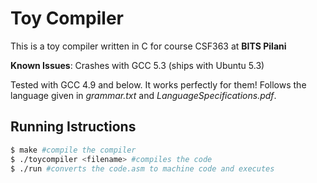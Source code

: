 # Toy Compiler

This is a toy compiler written in C for course CSF363 at **BITS Pilani**

**Known Issues**: Crashes with GCC 5.3 (ships with Ubuntu 5.3)

Tested with GCC 4.9 and below. It works perfectly for them!
Follows the language given in *grammar.txt* and *LanguageSpecifications.pdf*.

## Running Istructions

```bash
$ make #compile the compiler
$ ./toycompiler <filename> #compiles the code
$ ./run #converts the code.asm to machine code and executes
```